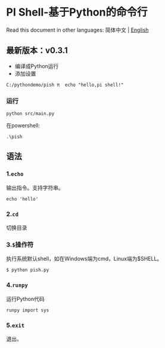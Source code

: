 # PI Shell-基于Python的命令行
  
Read this document in other languages:   简体中文 | [English](/README-en.md)
  
## 最新版本：v0.3.1
  * 编译成Python运行
  * 添加设置

```shell
C:/pythondemo/pish π  echo "hello,pi shell!"
```

### 运行
```shell
python src/main.py
```
在powershell:
```poweershell
.\pish
```
  
## 语法
### 1.`echo`
输出指令。支持字符串。
```shell
echo 'hello'
```
### 2.`cd`
切换目录

### 3.`$`操作符
执行系统默认shell，如在Windows端为cmd，Linux端为$SHELL。
```shell
$ python pish.py
```
### 4.`runpy`
运行Python代码
```
runpy import sys
```
### 5.`exit`
退出。


   	




